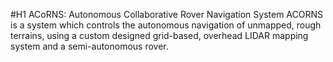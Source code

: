 #H1 ACoRNS: Autonomous Collaborative Rover Navigation System
ACORNS is a system which controls the autonomous navigation of unmapped, rough terrains, using a custom designed grid-based, overhead LIDAR mapping system and a semi-autonomous rover.
